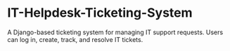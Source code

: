 # IT-Helpdesk-Ticketing-System

A Django-based ticketing system for managing IT support requests. Users can log in, create, track, and resolve IT tickets.